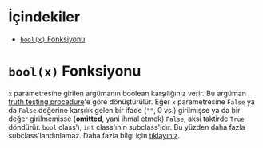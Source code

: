 # İçindekiler
- [`bool(x)` Fonksiyonu](#1)

<h1 id="1"><code>bool(x)</code> Fonksiyonu</h1>

`x` parametresine girilen argümanın boolean karşılığınız verir. Bu argüman [truth testing procedure](https://docs.python.org/3/library/stdtypes.html#truth "https://docs.python.org/3/library/stdtypes.html#truth")'e göre dönüştürülür. Eğer `x` parametresine `False` ya da `False` değerine karşılık gelen bir ifade (`""`, 0 vs.) girilmişse ya da bir değer girilmemişse (**omitted**, yani ihmal etmek) `False`; aksi taktirde `True` döndürür. `bool` class'ı, `int` class'ının subclass'ıdır. Bu yüzden daha fazla subclass'landırılamaz. Daha fazla bilgi için [tıklayınız](https://docs.python.org/3/library/functions.html#bool "https://docs.python.org/3/library/functions.html#bool").